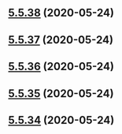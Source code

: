 ## [5.5.38](https://github.com/phandcock/grampsview/compare/v5.5.37...v5.5.38) (2020-05-24)



## [5.5.37](https://github.com/phandcock/grampsview/compare/v5.5.36...v5.5.37) (2020-05-24)



## [5.5.36](https://github.com/phandcock/grampsview/compare/v5.5.35...v5.5.36) (2020-05-24)



## [5.5.35](https://github.com/phandcock/grampsview/compare/v5.5.34...v5.5.35) (2020-05-24)



## [5.5.34](https://github.com/phandcock/grampsview/compare/v5.5.33...v5.5.34) (2020-05-24)



